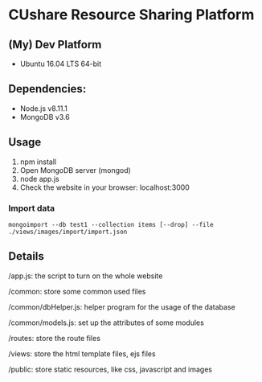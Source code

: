 # CUshare Resource Sharing Platform

## (My) Dev Platform

* Ubuntu 16.04 LTS 64-bit

## Dependencies:

* Node.js v8.11.1
* MongoDB v3.6

## Usage

1. npm install
2. Open MongoDB server (mongod)
3. node app.js
4. Check the website in your browser: localhost:3000

### Import data

```
mongoimport --db test1 --collection items [--drop] --file ./views/images/import/import.json
```

## Details

/app.js: the script to turn on the whole website

/common: store some common used files

/common/dbHelper.js: helper program for the usage of the database

/common/models.js: set up the attributes of some modules

/routes: store the route files

/views: store the html template files, ejs files

/public: store static resources, like css, javascript and images
